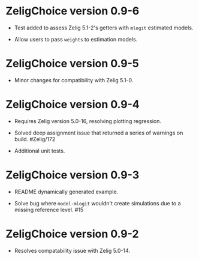 ZeligChoice version 0.9-6
===============================

- Test added to assess Zelig 5.1-2's getters with `mlogit` 
estimated models.

- Allow users to pass `weights` to estimation models.

ZeligChoice version 0.9-5
===============================

- Minor changes for compatibility with Zelig 5.1-0.

ZeligChoice version 0.9-4
===============================

- Requires Zelig version 5.0-16, resolving plotting regression.

- Solved deep assignment issue that returned a series of warnings on build.
#Zelig/172

- Additional unit tests.


ZeligChoice version 0.9-3
===============================

- README dynamically generated example.

- Solve bug where `model-mlogit` wouldn't create simulations due to a missing
reference level. #15


ZeligChoice version 0.9-2
===============================

- Resolves compatability issue with Zelig 5.0-14.
